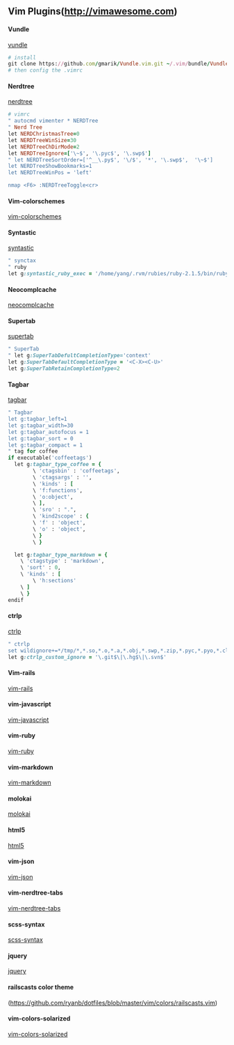 ## Vim Plugins(http://vimawesome.com)

#### Vundle
[vundle](https://github.com/gmarik/Vundle.vim)

```ruby
# install
git clone https://github.com/gmarik/Vundle.vim.git ~/.vim/bundle/Vundle.vim
# then config the .vimrc
```

#### Nerdtree
[nerdtree](https://github.com/scrooloose/nerdtree)
```ruby
# vimrc
" autocmd vimenter * NERDTree
" Nerd Tree
let NERDChristmasTree=0
let NERDTreeWinSize=30
let NERDTreeChDirMode=2
let NERDTreeIgnore=['\~$', '\.pyc$', '\.swp$']
" let NERDTreeSortOrder=['^__\.py$', '\/$', '*', '\.swp$',  '\~$']
let NERDTreeShowBookmarks=1
let NERDTreeWinPos = 'left'

nmap <F6> :NERDTreeToggle<cr>
```

#### Vim-colorschemes
[vim-colorschemes](https://github.com/flazz/vim-colorschemes)

#### Syntastic
[syntastic](https://github.com/scrooloose/syntastic)
```ruby
" synctax
" ruby
let g:syntastic_ruby_exec = '/home/yang/.rvm/rubies/ruby-2.1.5/bin/ruby' # which ruby
```

#### Neocomplcache
[neocomplcache](https://github.com/Shougo/neocomplcache.vim)

#### Supertab
[supertab](https://github.com/ervandew/supertab)
```ruby
" SuperTab
" let g:SuperTabDefultCompletionType='context'
let g:SuperTabDefaultCompletionType = '<C-X><C-U>'
let g:SuperTabRetainCompletionType=2
```

#### Tagbar
[tagbar](https://github.com/majutsushi/tagbar)
```ruby
" Tagbar
let g:tagbar_left=1
let g:tagbar_width=30
let g:tagbar_autofocus = 1
let g:tagbar_sort = 0
let g:tagbar_compact = 1
" tag for coffee
if executable('coffeetags')
  let g:tagbar_type_coffee = {
        \ 'ctagsbin' : 'coffeetags',
        \ 'ctagsargs' : '',
        \ 'kinds' : [
        \ 'f:functions',
        \ 'o:object',
        \ ],
        \ 'sro' : ".",
        \ 'kind2scope' : {
        \ 'f' : 'object',
        \ 'o' : 'object',
        \ }
        \ }

  let g:tagbar_type_markdown = {
    \ 'ctagstype' : 'markdown',
    \ 'sort' : 0,
    \ 'kinds' : [
        \ 'h:sections'
    \ ]
    \ }
endif
```

#### ctrlp
[ctrlp](https://github.com/kien/ctrlp.vim)
```ruby
" ctrlp
set wildignore+=*/tmp/*,*.so,*.o,*.a,*.obj,*.swp,*.zip,*.pyc,*.pyo,*.class,.DS_Store  " MacOSX/Linux
let g:ctrlp_custom_ignore = '\.git$\|\.hg$\|\.svn$'
```

#### Vim-rails
[vim-rails](https://github.com/tpope/vim-rails)

#### vim-javascript
[vim-javascript](https://github.com/pangloss/vim-javascript)

#### vim-ruby
[vim-ruby](https://github.com/vim-ruby/vim-ruby)

#### vim-markdown
[vim-markdown](https://github.com/tpope/vim-markdown)

#### molokai
[molokai](https://github.com/tomasr/molokai)

#### html5
[html5](https://github.com/othree/html5.vim)

#### vim-json
[vim-json](https://github.com/elzr/vim-json)

#### vim-nerdtree-tabs
[vim-nerdtree-tabs](https://github.com/jistr/vim-nerdtree-tabs)

#### scss-syntax
[scss-syntax](https://github.com/cakebaker/scss-syntax.vim)

#### jquery
[jquery](https://github.com/nono/jquery.vim)

#### railscasts color theme
(https://github.com/ryanb/dotfiles/blob/master/vim/colors/railscasts.vim)

#### vim-colors-solarized
[vim-colors-solarized](https://github.com/altercation/vim-colors-solarized)

